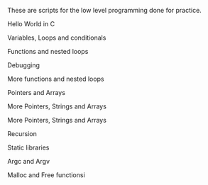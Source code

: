 These are scripts for the low level programming done for practice.

Hello World in C

Variables, Loops and conditionals

Functions and nested loops

Debugging

More functions and nested loops

Pointers and Arrays

More Pointers, Strings and Arrays

More Pointers, Strings and Arrays

Recursion

Static libraries

Argc and Argv

Malloc and Free functionsi
